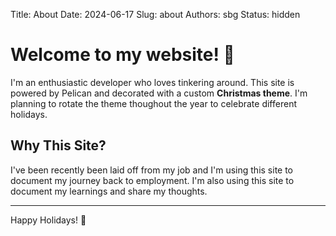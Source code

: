 Title: About
Date: 2024-06-17
Slug: about
Authors: sbg
Status: hidden

# Welcome to my website! 🎄  

I'm an enthusiastic developer who loves tinkering around. This site is powered by Pelican and decorated with a custom **Christmas theme**. I'm planning to rotate the theme thoughout the year to celebrate different holidays.

## Why This Site?

I've been recently been laid off from my job and I'm using this site to document my journey back to employment. I'm also using this site to document my learnings and share my thoughts.

---
Happy Holidays! 🎅
